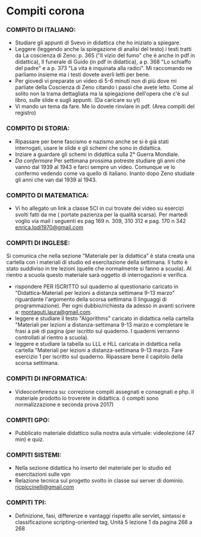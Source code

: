 # Compiti corona

### COMPITO DI ITALIANO: 
* Studiare gli appunti di Svevo in didattica che ho iniziato a spiegare. 
* Leggere (leggendo anche la spiegazione di analisi del testo) i testi tratti da La coscienza di Zeno: p. 365 ("Il vizio del fumo" che è anche in pdf in didattica), Il funerale di Guido (in pdf in didattica), a p. 368 "Lo schiaffo del padre" e a p. 373 "La vita è inquinata alla radici". Mi raccomando ne parliamo insieme ma i testi dovete averli letti per bene.
* Per giovedì vi preparate un video di 5-6 minuti non di più dove mi parliate della Coscienza di Zeno citando i passi che avete letto. Come al solito non la trama dettagliata ma la spiegazione dell'opera che c'è sul libro, sulle slide e sugli appunti. (Da caricare su yt)
* Vi mando un tema da fare. Me lo dovete rinviare in pdf. (Area compiti del registro)

### COMPITO DI STORIA: 
* Ripassare per bene fascismo e nazismo anche se si è già stati interrogati, usare le slide e gli schemi che sono in didattica. 
* Inziare a guardare gli schemi in didattica sulla 2° Guerra Mondiale.
* *Da confermare* Per settimana prossima potreste studiare gli anni che vanno dal 1939 al 1943 e farci sempre un video. Comunque ve lo confermo vedendo come va quello di italiano. Inanto dopo Zeno studiate gli anni che van dal 1939 al 1943.

### COMPITO DI MATEMATICA: 
* Vi ho allegato un link a classe 5CI in cui trovate dei video su esercizi svolti fatti da me ( portate pazienza per la qualità scarsa). Per martedì voglio via mail i seguenti es pag 169 n. 309, 310 312 e pag. 170 n 342
enrica.lodi1970@gmail.com

### COMPITI DI INGLESE: 
Si comunica che nella sezione "Materiale per la didattica" è stata creata una cartella con i materiali di studio ed esercitazione della settimana. Il tutto è stato suddiviso in tre lezioni (quelle che normalmente si fanno a scuola). Al rientro a scuola questo materiale sarà oggetto di interrogazioni e verifica.
* rispondere PER ISCRITTO sul quaderno al questionario caricato in "Didattica-Materiali per lezioni a distanza settimana 9-13 marzo" riguardante l'argomento della scorsa settimana (I linguaggi di programmazione). Per ogni dubbio/richiesta da adesso in avanti scrivere a: montaguti.laura@gmail.com.
* leggere e studiare il testo "Algorithms" caricato in didattica nella cartella "Materiali per lezioni a distanza-settimana 9-13 marzo e completare le frasi a piè di pagina (per iscritto sul quaderno. I quaderni verranno controllati al rientro a scuola).
* leggere e studiare la tabella su LLL e HLL caricata in didattica nella cartella "Materiali per lezioni a distanza-settimana 9-13 marzo. Fare esercizio 1 per iscritto sul quaderno. Ripassare bene il capitolo della scorsa settimana.

### COMPITI DI INFORMATICA: 
* Videoconferenza su: correzione compiti assegnati e consegnati e php. Il materiale prodotto lo troverete in didattica.
(i compiti sono normalizzazione e seconda prova 2017)

### COMPITI GPO: 
* Pubblicato materiale didattico sulla nostra aula virtuale: videolezione (47 min) e quiz.

### COMPITI SISTEMI:
* Nella sezione didattica ho inserto del materiale per lo studio ed esercitazioni sulle vpn
* Relazione tecnica sul progetto svolto in classe sui server di dominio.
ricpiccinelli@gmail.com

### COMPITI TPI:  
* Definizione, fasi, differenze e vantaggi rispetto alle servlet, sintassi e classificazione scripting-oriented tag,
Unità 5 lezione 1 da pagina 266 a 268
